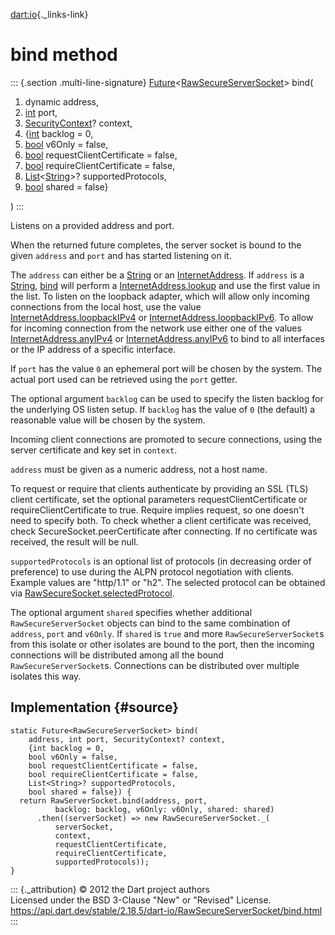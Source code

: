 [dart:io](../../dart-io/dart-io-library){._links-link}

bind method
===========

::: {.section .multi-line-signature}
[Future](../../dart-async/future-class)\<[RawSecureServerSocket](../rawsecureserversocket-class)\>
bind(

1.  dynamic address,
2.  [int](../../dart-core/int-class) port,
3.  [SecurityContext](../securitycontext-class)? context,
4.  {[int](../../dart-core/int-class) backlog = 0,
5.  [bool](../../dart-core/bool-class) v6Only = false,
6.  [bool](../../dart-core/bool-class) requestClientCertificate = false,
7.  [bool](../../dart-core/bool-class) requireClientCertificate = false,
8.  [List](../../dart-core/list-class)\<[String](../../dart-core/string-class)\>?
    supportedProtocols,
9.  [bool](../../dart-core/bool-class) shared = false}

)
:::

Listens on a provided address and port.

When the returned future completes, the server socket is bound to the
given `address` and `port` and has started listening on it.

The `address` can either be a [String](../../dart-core/string-class) or
an [InternetAddress](../internetaddress-class). If `address` is a
[String](../../dart-core/string-class), [bind](bind) will perform a
[InternetAddress.lookup](../internetaddress/lookup) and use the first
value in the list. To listen on the loopback adapter, which will allow
only incoming connections from the local host, use the value
[InternetAddress.loopbackIPv4](../internetaddress/loopbackipv4) or
[InternetAddress.loopbackIPv6](../internetaddress/loopbackipv6). To
allow for incoming connection from the network use either one of the
values [InternetAddress.anyIPv4](../internetaddress/anyipv4) or
[InternetAddress.anyIPv6](../internetaddress/anyipv6) to bind to all
interfaces or the IP address of a specific interface.

If `port` has the value `0` an ephemeral port will be chosen by the
system. The actual port used can be retrieved using the `port` getter.

The optional argument `backlog` can be used to specify the listen
backlog for the underlying OS listen setup. If `backlog` has the value
of `0` (the default) a reasonable value will be chosen by the system.

Incoming client connections are promoted to secure connections, using
the server certificate and key set in `context`.

`address` must be given as a numeric address, not a host name.

To request or require that clients authenticate by providing an SSL
(TLS) client certificate, set the optional parameters
requestClientCertificate or requireClientCertificate to true. Require
implies request, so one doesn\'t need to specify both. To check whether
a client certificate was received, check SecureSocket.peerCertificate
after connecting. If no certificate was received, the result will be
null.

`supportedProtocols` is an optional list of protocols (in decreasing
order of preference) to use during the ALPN protocol negotiation with
clients. Example values are \"http/1.1\" or \"h2\". The selected
protocol can be obtained via
[RawSecureSocket.selectedProtocol](../rawsecuresocket/selectedprotocol).

The optional argument `shared` specifies whether additional
`RawSecureServerSocket` objects can bind to the same combination of
`address`, `port` and `v6Only`. If `shared` is `true` and more
`RawSecureServerSocket`s from this isolate or other isolates are bound
to the port, then the incoming connections will be distributed among all
the bound `RawSecureServerSocket`s. Connections can be distributed over
multiple isolates this way.

Implementation {#source}
--------------

``` {.language-dart data-language="dart"}
static Future<RawSecureServerSocket> bind(
    address, int port, SecurityContext? context,
    {int backlog = 0,
    bool v6Only = false,
    bool requestClientCertificate = false,
    bool requireClientCertificate = false,
    List<String>? supportedProtocols,
    bool shared = false}) {
  return RawServerSocket.bind(address, port,
          backlog: backlog, v6Only: v6Only, shared: shared)
      .then((serverSocket) => new RawSecureServerSocket._(
          serverSocket,
          context,
          requestClientCertificate,
          requireClientCertificate,
          supportedProtocols));
}
```

::: {._attribution}
© 2012 the Dart project authors\
Licensed under the BSD 3-Clause \"New\" or \"Revised\" License.\
<https://api.dart.dev/stable/2.18.5/dart-io/RawSecureServerSocket/bind.html>
:::
